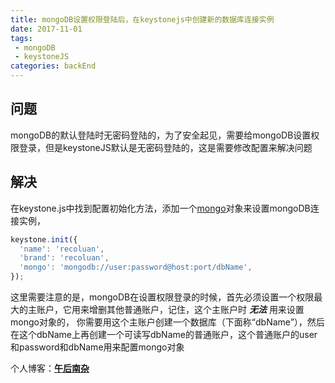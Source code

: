```yaml
---
title: mongoDB设置权限登陆后，在keystonejs中创建新的数据库连接实例 
date: 2017-11-01
tags:
 - mongoDB
 - keystoneJS         
categories: backEnd
---
```


## 问题
mongoDB的默认登陆时无密码登陆的，为了安全起见，需要给mongoDB设置权限登录，但是keystoneJS默认是无密码登陆的，这是需要修改配置来解决问题

## 解决
在keystone.js中找到配置初始化方法，添加一个[mongo](http://keystonejs.com/zh/docs/configuration/#options-database)对象来设置mongoDB连接实例，

```javascript
keystone.init({
  'name': 'recoluan',
  'brand': 'recoluan',
  'mongo': 'mongodb://user:password@host:port/dbName',
});
```
    
这里需要注意的是，mongoDB在设置权限登录的时候，首先必须设置一个权限最大的主账户，它用来增删其他普通账户，记住，这个主账户时 **_无法_** 用来设置mongo对象的，
你需要用这个主账户创建一个数据库（下面称“dbName”），然后在这个dbName上再创建一个可读写dbName的普通账户，这个普通账户的user和password和dbName用来配置mongo对象

个人博客：[**午后南杂**](http://recoluan.gitlab.io) 